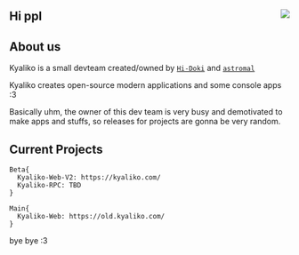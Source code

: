 ## Hi ppl <img align=right src="https://avatars.githubusercontent.com/u/101818213?s=200&v=4"/>

<h2 align>About us</h2>

Kyaliko is a small devteam created/owned by <a href="https://github.com/hi-doki">`Hi-Doki`</a> and <a href="https://github.com/mallowo">`astromal`</a>

Kyaliko creates open-source modern applications and some console apps :3

Basically uhm, the owner of this dev team is very busy and demotivated to make apps and stuffs, so releases for projects are gonna be very random.



<h2>Current Projects</h2>

```
Beta{
  Kyaliko-Web-V2: https://kyaliko.com/
  Kyaliko-RPC: TBD
}

Main{
  Kyaliko-Web: https://old.kyaliko.com/
}
```

bye bye :3
